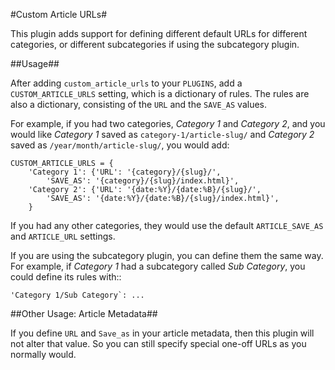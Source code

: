 #Custom Article URLs#

This plugin adds support for defining different default URLs for different
categories, or different subcategories if using the subcategory plugin.

##Usage##

After adding `custom_article_urls` to your `PLUGINS`, add a
`CUSTOM_ARTICLE_URLS` setting, which is a dictionary of rules. The rules are
also a dictionary, consisting of the `URL` and the `SAVE_AS` values.

For example, if you had two categories, *Category 1* and *Category 2*, and you
would like *Category 1* saved as `category-1/article-slug/` and *Category 2*
saved as `/year/month/article-slug/`, you would add:

    CUSTOM_ARTICLE_URLS = {
        'Category 1': {'URL': '{category}/{slug}/',
            'SAVE_AS': '{category}/{slug}/index.html}',
        'Category 2': {'URL': '{date:%Y}/{date:%B}/{slug}/',
            'SAVE_AS': '{date:%Y}/{date:%B}/{slug}/index.html}',
        }

If you had any other categories, they would use the default `ARTICLE_SAVE_AS`
and `ARTICLE_URL` settings.

If you are using the subcategory plugin, you can define them the same way.
For example, if *Category 1* had a subcategory called *Sub Category*, you could
define its rules with::

    'Category 1/Sub Category`: ...

##Other Usage: Article Metadata##

If you define `URL` and `Save_as` in your article metadata, then this plugin
will not alter that value. So you can still specify special one-off URLs as
you normally would.
